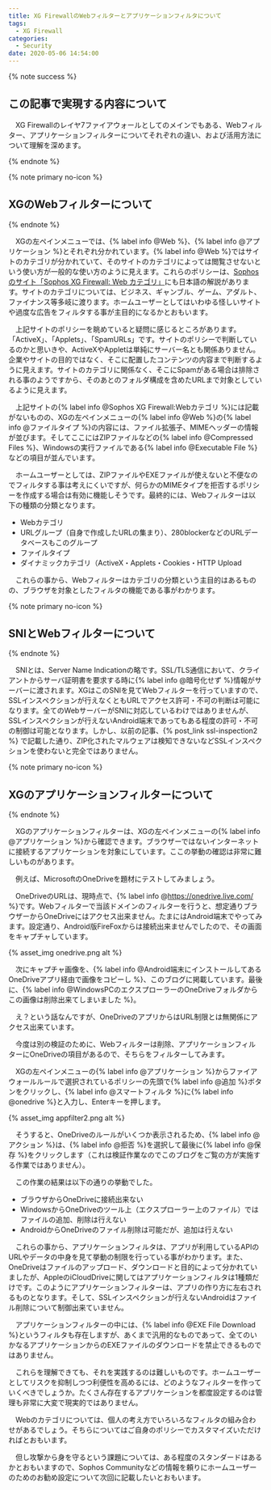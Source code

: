 ```yaml
---
title: XG FirewallのWebフィルターとアプリケーションフィルタについて
tags:
  - XG Firewall
categories:
  - Security
date: 2020-05-06 14:54:00
---
```


{% note success  %}

## この記事で実現する内容について

　XG Firewallのレイヤ7ファイアウォールとしてのメインでもある、Webフィルター、アプリケーションフィルターについてそれぞれの違い、および活用方法について理解を深めます。

{% endnote %}

<!-- more -->

{% note primary no-icon %}

## XGのWebフィルターについて

{% endnote %}

　XGの左ペインメニューでは、{% label info @Web %}、{% label info @アプリケーション %}とそれぞれ分かれています。{% label info @Web %}ではサイトのカテゴリが分かれていて、そのサイトのカテゴリによっては閲覧させないという使い方が一般的な使い方のように見えます。これらのポリシーは、[Sophosのサイト「Sophos XG Firewall: Web カテゴリ」](https://community.sophos.com/kb/ja-jp/134155)にも日本語の解説があります。サイトのカテゴリについては、ビジネス、ギャンブル、ゲーム、アダルト、ファイナンス等多岐に渡ります。ホームユーザーとしてはいわゆる怪しいサイトや過度な広告をフィルタする事が主目的になるかとおもいます。

　上記サイトのポリシーを眺めていると疑問に感じるところがあります。「ActiveX」、「Applets」、「SpamURLs」です。サイトのポリシーで判断しているのかと思いきや、ActiveXやAppletは単純にサーバー名とも関係ありません。企業やサイトの目的ではなく、そこに配置したコンテンツの内容まで判断するように見えます。サイトのカテゴリに関係なく、そこにSpamがある場合は排除される事のようですから、そのあとのフォルダ構成を含めたURLまで対象としているように見えます。

　上記サイトの{% label info @Sophos XG Firewall:Webカテゴリ %}には記載がないものの、XGの左ペインメニューの{% label info @Web %}の{% label info @ファイルタイプ %}の内容には、ファイル拡張子、MIMEヘッダーの情報が並びます。そしてここにはZIPファイルなどの{% label info @Compressed Files %}、Windowsの実行ファイルである{% label info @Executable File %}などの項目が並んでいます。

　ホームユーザーとしては、ZIPファイルやEXEファイルが使えないと不便なのでフィルタする事は考えにくいですが、何らかのMIMEタイプを拒否するポリシーを作成する場合は有効に機能しそうです。最終的には、Webフィルターは以下の種類の分類となります。

- Webカテゴリ
- URLグループ（自身で作成したURLの集まり）、280blockerなどのURLデータベースもこのグループ
- ファイルタイプ
- ダイナミックカテゴリ（ActiveX・Applets・Cookies・HTTP Upload

　これらの事から、Webフィルターはカテゴリの分類という主目的はあるものの、ブラウザを対象としたフィルタの機能である事がわかります。

{% note primary no-icon %}

## SNIとWebフィルターについて

{% endnote %}

　SNIとは、Server Name Indicationの略です。SSL/TLS通信において、クライアントからサーバ証明書を要求する時に{% label info @暗号化せず %}情報がサーバーに渡されます。XGはこのSNIを見てWebフィルターを行っていますので、SSLインスペクションが行えなくともURLでアクセス許可・不可の判断は可能になります。全てのWebサーバーがSNIに対応しているわけではありませんが、SSLインスペクションが行えないAndroid端末であってもある程度の許可・不可の制御は可能となります。しかし、以前の記事、{% post_link ssl-inspection2 %} で記載した通り、ZIP化されたマルウェアは検知できないなどSSLインスペクションを使わないと完全ではありません。

{% note primary no-icon %}

## XGのアプリケーションフィルターについて

{% endnote %}

　XGのアプリケーションフィルターは、XGの左ペインメニューの{% label info @アプリケーション %}から確認できます。ブラウザーではないインターネットに接続するアプリケーションを対象にしています。ここの挙動の確認は非常に難しいものがあります。

　例えば、MicrosoftのOneDriveを題材にテストしてみましょう。

　OneDriveのURLは、現時点で、{% label info @https://onedrive.live.com/ %}です。Webフィルターで当該ドメインのフィルターを行うと、想定通りブラウザーからOneDriveにはアクセス出来ません。たまにはAndroid端末でやってみます。設定通り、Android版FireFoxからは接続出来ませんでしたので、その画面をキャプチャしています。

{% asset_img onedrive.png alt %}

　次にキャプチャ画像を、{% label info @Android端末にインストールしてあるOneDriveアプリ経由で画像をコピーし %}、このブログに掲載しています。最後に、{% label info @WindowsPCのエクスプローラーのOneDriveフォルダからこの画像は削除出来てしまいました %}。

　え？という話なんですが、OneDriveのアプリからはURL制限とは無関係にアクセス出来ています。

　今度は別の検証のために、Webフィルターは削除、アプリケーションフィルターにOneDriveの項目があるので、そちらをフィルターしてみます。

　XGの左ペインメニューの{% label info @アプリケーション %}からファイアウォールルールで選択されているポリシーの先頭で{% label info @追加 %}ボタンをクリックし、{% label info @スマートフィルタ %}に{% label info @onedrive %}と入力し、Enterキーを押します。

{% asset_img appfilter2.png alt %}

　そうすると、OneDriveのルールがいくつか表示されるため、{% label info @アクション %}は、{% label info @拒否 %}を選択して最後に{% label info @保存 %}をクリックします（これは検証作業なのでこのブログをご覧の方が実施する作業ではありません）。

　この作業の結果は以下の通りの挙動でした。

- ブラウザからOneDriveに接続出来ない
- WindowsからOneDriveのツール上（エクスプローラー上のファイル）ではファイルの追加、削除は行えない
- AndroidからOneDriveのファイル削除は可能だが、追加は行えない

　これらの事から、アプリケーションフィルタは、アプリが利用しているAPIのURLやデータの中身を見て挙動の制限を行っている事がわかります。また、OneDriveはファイルのアップロード、ダウンロードと目的によって分かれていましたが、AppleのiCloudDriveに関してはアプリケーションフィルタは1種類だけです。このようにアプリケーションフィルターは、アプリの作り方に左右されるものとなります。そして、SSLインスペクションが行えないAndroidはファイル削除について制御出来ていません。

　アプリケーションフィルターの中には、{% label info @EXE File Download %}というフィルタも存在しますが、あくまで汎用的なものであって、全てのいかなるアプリケーションからのEXEファイルのダウンロードを禁止できるものではありません。

　これらを理解できても、それを実践するのは難しいものです。ホームユーザーとしてリスクを抑制しつつ利便性を高めるには、どのようなフィルターを作っていくべきでしょうか。たくさん存在するアプリケーションを都度設定するのは管理も非常に大変で現実的ではありません。

　Webのカテゴリについては、個人の考え方でいろいろなフィルタの組み合わせがあるでしょう。そちらについてはご自身のポリシーでカスタマイズいただければとおもいます。

　但し攻撃から身を守るという課題については、ある程度のスタンダードはあるかとおもいますので、Sophos Communityなどの情報を頼りにホームユーザーのためのお勧め設定について次回に記載したいとおもいます。
